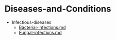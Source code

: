 
# Diseases-and-Conditions

- Infectious-diseases
  - [Bacterial-infections.md](./Bacterial-infections.md)
  - [Fungal-infections.md](./Fungal-infections.md)
